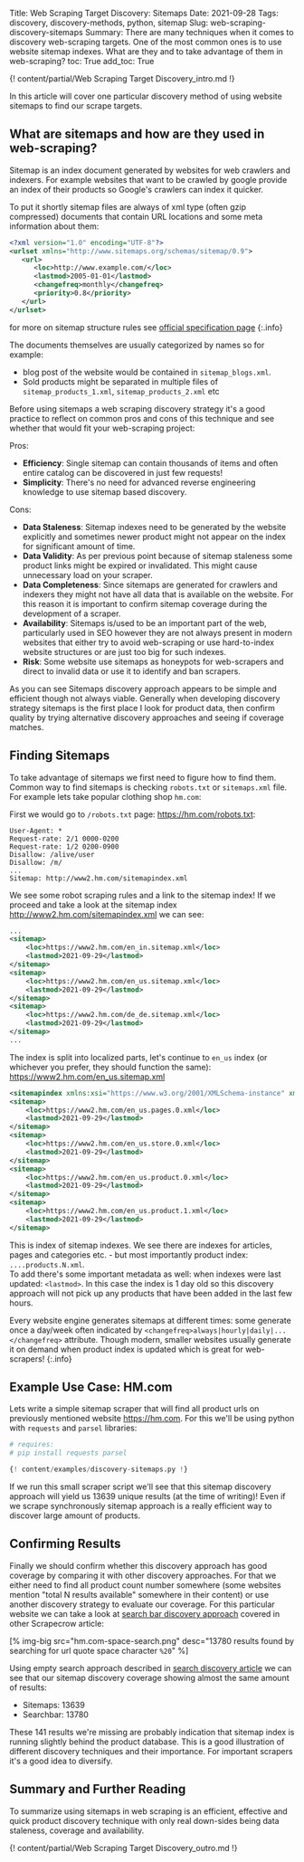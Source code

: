 Title: Web Scraping Target Discovery: Sitemaps
Date: 2021-09-28
Tags: discovery, discovery-methods, python, sitemap
Slug: web-scraping-discovery-sitemaps
Summary: There are many techniques when it comes to discovery web-scraping targets. One of the most common ones is to use website sitemap indexes. What are they and to take advantage of them in web-scraping?
toc: True
add_toc: True

{! content/partial/Web Scraping Target Discovery_intro.md !}

In this article will cover one particular discovery method of using website sitemaps to find our scrape targets.

## What are sitemaps and how are they used in web-scraping?

Sitemap is an index document generated by websites for web crawlers and indexers. For example websites that want to be crawled by google provide an index of their products so Google's crawlers can index it quicker. 

To put it shortly sitemap files are always of xml type (often gzip compressed) documents that contain URL locations and some meta information about them:

```xml
<?xml version="1.0" encoding="UTF-8"?>
<urlset xmlns="http://www.sitemaps.org/schemas/sitemap/0.9">
   <url>
      <loc>http://www.example.com/</loc>
      <lastmod>2005-01-01</lastmod>
      <changefreq>monthly</changefreq>
      <priority>0.8</priority>
   </url>
</urlset> 
```

for more on sitemap structure rules see [official specification page](https://www.sitemaps.org/protocol.html)
{:.info}

The documents themselves are usually categorized by names so for example:   

- blog post of the website would be contained in `sitemap_blogs.xml`.   
- Sold products might be separated in multiple files of `sitemap_products_1.xml`, `sitemap_products_2.xml` etc  

Before using sitemaps a web scraping discovery strategy it's a good practice to reflect on common pros and cons of this technique and see whether that would fit your web-scraping project:

Pros:  

* __Efficiency__: Single sitemap can contain thousands of items and often entire catalog can be discovered in just few requests!   
* __Simplicity__: There's no need for advanced reverse engineering knowledge to use sitemap based discovery.  

Cons:  

- __Data Staleness__: Sitemap indexes need to be generated by the website explicitly and sometimes newer product might not appear on the index for significant amount of time.  
- __Data Validity__: As per previous point because of sitemap staleness some product links might be expired or invalidated. This might cause unnecessary load on your scraper.
- __Data Completeness__: Since sitemaps are generated for crawlers and indexers they might not have all data that is available on the website. For this reason it is important to confirm sitemap coverage during the development of a scraper.  
- __Availability__: Sitemaps is/used to be an important part of the web, particularly used in SEO however they are not always present in modern websites that either try to avoid web-scraping or use hard-to-index website structures or are just too big for such indexes.  
- __Risk__: Some website use sitemaps as honeypots for web-scrapers and direct to invalid data or use it to identify and ban scrapers.

As you can see Sitemaps discovery approach appears to be simple and efficient though not always viable. Generally when developing discovery strategy sitemaps is the first place I look for product data, then confirm quality by trying alternative discovery approaches and seeing if coverage matches. 

## Finding Sitemaps

To take advantage of sitemaps we first need to figure how to find them. Common way to find sitemaps is checking `robots.txt` or `sitemaps.xml` file.  
For example lets take popular clothing shop `hm.com`:

First we would go to `/robots.txt` page: <https://hm.com/robots.txt>:

```
User-Agent: *
Request-rate: 2/1 0000-0200
Request-rate: 1/2 0200-0900
Disallow: /alive/user
Disallow: /m/
...
Sitemap: http://www2.hm.com/sitemapindex.xml
```

We see some robot scraping rules and a link to the sitemap index! If we proceed and take a look at the sitemap index <http://www2.hm.com/sitemapindex.xml> we can see:

```xml
...
<sitemap>
	<loc>https://www2.hm.com/en_in.sitemap.xml</loc>
	<lastmod>2021-09-29</lastmod>
</sitemap>
<sitemap>
	<loc>https://www2.hm.com/en_us.sitemap.xml</loc>
	<lastmod>2021-09-29</lastmod>
</sitemap>
<sitemap>
	<loc>https://www2.hm.com/de_de.sitemap.xml</loc>
	<lastmod>2021-09-29</lastmod>
</sitemap>
...
```

The index is split into localized parts, let's continue to `en_us` index (or whichever you prefer, they should function the same): <https://www2.hm.com/en_us.sitemap.xml>

```xml
<sitemapindex xmlns:xsi="https://www.w3.org/2001/XMLSchema-instance" xmlns="https://www.sitemaps.org/schemas/sitemap/0.9" xsi:schemaLocation="https://www.sitemaps.org/schemas/sitemap/0.9 https://www.sitemaps.org/schemas/sitemap/0.9/siteindex.xsd">
<sitemap>
	<loc>https://www2.hm.com/en_us.pages.0.xml</loc>
	<lastmod>2021-09-29</lastmod>
</sitemap>
<sitemap>
	<loc>https://www2.hm.com/en_us.store.0.xml</loc>
	<lastmod>2021-09-29</lastmod>
</sitemap>
<sitemap>
	<loc>https://www2.hm.com/en_us.product.0.xml</loc>
	<lastmod>2021-09-29</lastmod>
</sitemap>
<sitemap>
	<loc>https://www2.hm.com/en_us.product.1.xml</loc>
	<lastmod>2021-09-29</lastmod>
</sitemap>
```

This is index of sitemap indexes. We see there are indexes for articles, pages and categories etc. - but most importantly product index: `....products.N.xml`.   
To add there's some important metadata as well: when indexes were last updated: `<lastmod>`. In this case the index is 1 day old so this discovery approach will not pick up any products that have been added in the last few hours.

Every website engine generates sitemaps at different times: some generate once a day/week often indicated by `<changefreq>always|hourly|daily|...</changefreq>` attribute. Though modern, smaller websites usually generate it on demand when product index is updated which is great for web-scrapers!
{:.info}

## Example Use Case: HM.com 

Lets write a simple sitemap scraper that will find all product urls on previously mentioned website <https://hm.com>. For this we'll be using python with `requests` and `parsel` libraries:

```python
# requires:
# pip install requests parsel

{! content/examples/discovery-sitemaps.py !}
```

If we run this small scraper script we'll see that this sitemap discovery approach will yield us 13639 unique results (at the time of writing)! Even if we scrape synchronously sitemap approach is a really efficient way to discover large amount of products.

## Confirming Results

Finally we should confirm whether this discovery approach has good coverage by comparing it with other discovery approaches. For that we either need to find all product count number somewhere (some websites mention "total N results available" somewhere in their content) or use another discovery strategy to evaluate our coverage. For this particular website we can take a look at [search bar discovery approach][searchbar] covered in other Scrapecrow article:

[% img-big src="hm.com-space-search.png" desc="13780 results found by searching for url quote space character `%20`" %]

Using empty search approach described in [search discovery article][searchbar] we can see that our sitemap discovery coverage showing almost the same amount of results:

- Sitemaps: 13639
- Searchbar: 13780

These 141 results we're missing are probably indication that sitemap index is running slightly behind the product database. This is a good illustration of different discovery techniques and their importance. For important scrapers it's a good idea to diversify.

## Summary and Further Reading

To summarize using sitemaps in web scraping is an efficient, effective and quick product discovery technique with only real down-sides being data staleness, coverage and availability.

{! content/partial/Web Scraping Target Discovery_outro.md !}


[#discovery-methods]: /tag/discovery-methods.html
[#discovery]: /tag/discovery.html
[#web-scraping on matrix]: https://matrix.to/#/%23web-scraping:matrix.org
[code-github]: https://github.com/Granitosaurus/scrapecrow/blob/main/examples/discovery-sitemaps.py
[searchbar]: /web-scraping-discovery-search.html
[hire me]: /hire.html